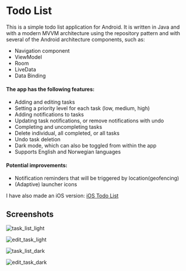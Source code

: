 # Todo List

This is a simple todo list application for Android. It is written in Java and with a modern MVVM architecture using the repository pattern and with several of the Android architecture components, such as:

- Navigation component
- ViewModel
- Room
- LiveData
- Data Binding

#### The app has the following features:

- Adding and editing tasks
- Setting a priority level for each task (low, medium, high)
- Adding notifications to tasks 
- Updating task notifications, or remove notifications with undo
- Completing and uncompleting tasks
- Delete individual, all completed, or all tasks
- Undo task deletion
- Dark mode, which can also be toggled from within the app
- Supports English and Norwegian languages

#### Potential improvements:

- Notification reminders that will be triggered by location(geofencing)
- (Adaptive) launcher icons

I have also made an iOS version: [iOS Todo List](https://github.com/fredrik9000/TodoList_iOS)

## Screenshots

![task_list_light](https://user-images.githubusercontent.com/13121494/64914864-803caf80-d75a-11e9-8ab5-57013b8d4b62.png)

![edit_task_light](https://user-images.githubusercontent.com/13121494/64914865-8337a000-d75a-11e9-82d6-33780a290d5a.png)

![task_list_dark](https://user-images.githubusercontent.com/13121494/64914866-8599fa00-d75a-11e9-9fe6-a77c1ac1d074.png)

![edit_task_dark](https://user-images.githubusercontent.com/13121494/64914867-8763bd80-d75a-11e9-9437-6b2c9c272c37.png)
